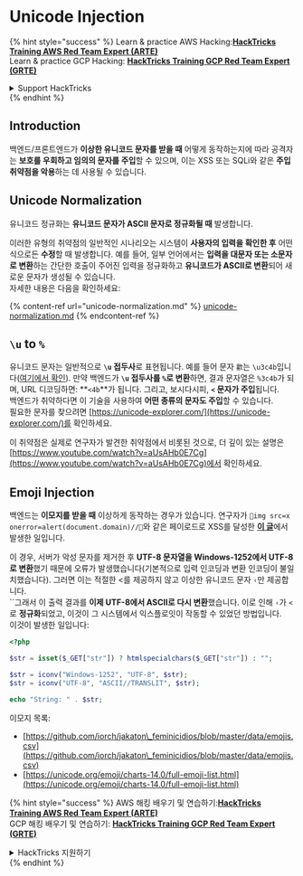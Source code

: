 # Unicode Injection

{% hint style="success" %}
Learn & practice AWS Hacking:<img src="/.gitbook/assets/arte.png" alt="" data-size="line">[**HackTricks Training AWS Red Team Expert (ARTE)**](https://training.hacktricks.xyz/courses/arte)<img src="/.gitbook/assets/arte.png" alt="" data-size="line">\
Learn & practice GCP Hacking: <img src="/.gitbook/assets/grte.png" alt="" data-size="line">[**HackTricks Training GCP Red Team Expert (GRTE)**<img src="/.gitbook/assets/grte.png" alt="" data-size="line">](https://training.hacktricks.xyz/courses/grte)

<details>

<summary>Support HackTricks</summary>

* Check the [**subscription plans**](https://github.com/sponsors/carlospolop)!
* **Join the** 💬 [**Discord group**](https://discord.gg/hRep4RUj7f) or the [**telegram group**](https://t.me/peass) or **follow** us on **Twitter** 🐦 [**@hacktricks\_live**](https://twitter.com/hacktricks\_live)**.**
* **Share hacking tricks by submitting PRs to the** [**HackTricks**](https://github.com/carlospolop/hacktricks) and [**HackTricks Cloud**](https://github.com/carlospolop/hacktricks-cloud) github repos.

</details>
{% endhint %}

## Introduction

백엔드/프론트엔드가 **이상한 유니코드 문자를 받을 때** 어떻게 동작하는지에 따라 공격자는 **보호를 우회하고 임의의 문자를 주입**할 수 있으며, 이는 XSS 또는 SQLi와 같은 **주입 취약점을 악용**하는 데 사용될 수 있습니다.

## Unicode Normalization

유니코드 정규화는 **유니코드 문자가 ASCII 문자로 정규화될 때** 발생합니다.

이러한 유형의 취약점의 일반적인 시나리오는 시스템이 **사용자의 입력을 확인한 후** 어떤 식으로든 **수정**할 때 발생합니다. 예를 들어, 일부 언어에서는 **입력을 대문자 또는 소문자로 변환**하는 간단한 호출이 주어진 입력을 정규화하고 **유니코드가 ASCII로 변환**되어 새로운 문자가 생성될 수 있습니다.\
자세한 내용은 다음을 확인하세요:

{% content-ref url="unicode-normalization.md" %}
[unicode-normalization.md](unicode-normalization.md)
{% endcontent-ref %}

## `\u` to `%`

유니코드 문자는 일반적으로 **`\u` 접두사**로 표현됩니다. 예를 들어 문자 `㱋`는 `\u3c4b`입니다([여기에서 확인](https://unicode-explorer.com/c/3c4B)). 만약 백엔드가 **`\u` 접두사를 `%`로 변환**하면, 결과 문자열은 `%3c4b`가 되며, URL 디코딩하면: **`<4b`**가 됩니다. 그리고, 보시다시피, **`<` 문자가 주입**됩니다.\
백엔드가 취약하다면 이 기술을 사용하여 **어떤 종류의 문자도 주입**할 수 있습니다.\
필요한 문자를 찾으려면 [https://unicode-explorer.com/](https://unicode-explorer.com/)를 확인하세요.

이 취약점은 실제로 연구자가 발견한 취약점에서 비롯된 것으로, 더 깊이 있는 설명은 [https://www.youtube.com/watch?v=aUsAHb0E7Cg](https://www.youtube.com/watch?v=aUsAHb0E7Cg)에서 확인하세요.

## Emoji Injection

백엔드는 **이모지를 받을 때** 이상하게 동작하는 경우가 있습니다. 연구자가 `💋img src=x onerror=alert(document.domain)//💛`와 같은 페이로드로 XSS를 달성한 [**이 글**](https://medium.com/@fpatrik/how-i-found-an-xss-vulnerability-via-using-emojis-7ad72de49209)에서 발생한 일입니다.

이 경우, 서버가 악성 문자를 제거한 후 **UTF-8 문자열을 Windows-1252에서 UTF-8로 변환**했기 때문에 오류가 발생했습니다(기본적으로 입력 인코딩과 변환 인코딩이 불일치했습니다). 그러면 이는 적절한 <를 제공하지 않고 이상한 유니코드 문자 `‹`만 제공합니다.\
``그래서 이 출력 결과를 **이제 UTF-8에서 ASCII로 다시 변환**했습니다. 이로 인해 `‹`가 `<`로 **정규화**되었고, 이것이 그 시스템에서 익스플로잇이 작동할 수 있었던 방법입니다.\
이것이 발생한 일입니다:
```php
<?php

$str = isset($_GET["str"]) ? htmlspecialchars($_GET["str"]) : "";

$str = iconv("Windows-1252", "UTF-8", $str);
$str = iconv("UTF-8", "ASCII//TRANSLIT", $str);

echo "String: " . $str;
```
이모지 목록:

* [https://github.com/iorch/jakaton\_feminicidios/blob/master/data/emojis.csv](https://github.com/iorch/jakaton\_feminicidios/blob/master/data/emojis.csv)
* [https://unicode.org/emoji/charts-14.0/full-emoji-list.html](https://unicode.org/emoji/charts-14.0/full-emoji-list.html)

{% hint style="success" %}
AWS 해킹 배우기 및 연습하기:<img src="/.gitbook/assets/arte.png" alt="" data-size="line">[**HackTricks Training AWS Red Team Expert (ARTE)**](https://training.hacktricks.xyz/courses/arte)<img src="/.gitbook/assets/arte.png" alt="" data-size="line">\
GCP 해킹 배우기 및 연습하기: <img src="/.gitbook/assets/grte.png" alt="" data-size="line">[**HackTricks Training GCP Red Team Expert (GRTE)**<img src="/.gitbook/assets/grte.png" alt="" data-size="line">](https://training.hacktricks.xyz/courses/grte)

<details>

<summary>HackTricks 지원하기</summary>

* [**구독 계획**](https://github.com/sponsors/carlospolop) 확인하기!
* **💬 [**디스코드 그룹**](https://discord.gg/hRep4RUj7f) 또는 [**텔레그램 그룹**](https://t.me/peass)에 참여하거나 **트위터** 🐦 [**@hacktricks\_live**](https://twitter.com/hacktricks\_live)**를 팔로우하세요.**
* **[**HackTricks**](https://github.com/carlospolop/hacktricks) 및 [**HackTricks Cloud**](https://github.com/carlospolop/hacktricks-cloud) 깃허브 리포지토리에 PR을 제출하여 해킹 팁을 공유하세요.**

</details>
{% endhint %}
